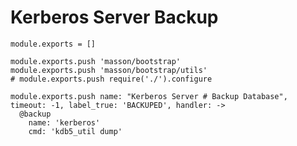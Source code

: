 
# Kerberos Server Backup

    module.exports = []
    
    module.exports.push 'masson/bootstrap'
    module.exports.push 'masson/bootstrap/utils'
    # module.exports.push require('./').configure

    module.exports.push name: "Kerberos Server # Backup Database", timeout: -1, label_true: 'BACKUPED', handler: ->
      @backup
        name: 'kerberos'
        cmd: 'kdb5_util dump'
